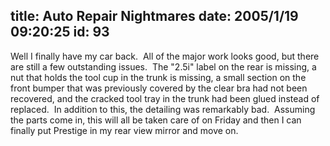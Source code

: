 title: Auto Repair Nightmares
date: 2005/1/19 09:20:25
id: 93
---
Well I finally have my car back.  All of the major work looks good, but there are still a few outstanding issues.  The "2.5i" label on the rear is missing, a nut that holds the tool cup in the trunk is missing, a small section on the front bumper that was previously covered by the clear bra had not been recovered, and the cracked tool tray in the trunk had been glued instead of replaced.  In addition to this, the detailing was remarkably bad.  Assuming the parts come in, this will all be taken care of on Friday and then I can finally put Prestige in my rear view mirror and move on.